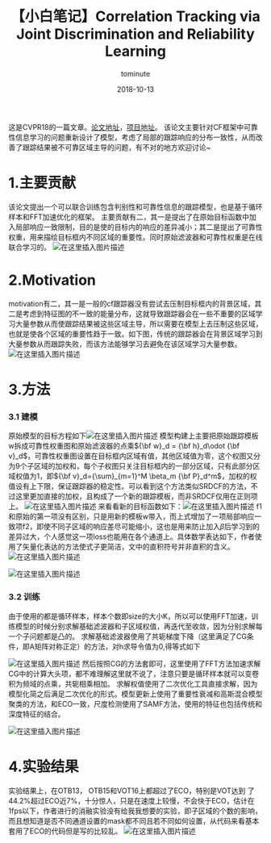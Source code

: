 ﻿---
layout:     post
title:      【小白笔记】Correlation Tracking via Joint Discrimination and Reliability Learning
date:       2018-10-13
author:     tominute
header-img: img/post-bg-desk.jpg
catalog: true
tags:
    - Tracking
---

这是CVPR18的一篇文章。[论文地址](http://openaccess.thecvf.com/content_cvpr_2018/papers/Sun_Correlation_Tracking_via_CVPR_2018_paper.pdf)，[项目地址](https://github.com/cswaynecool/DRT)。
   该论文主要针对CF框架中可靠性信息学习的问题重新设计了模型，考虑了局部的跟踪响应的分布一致性，从而改善了跟踪结果被不可靠区域主导的问题，有不对的地方欢迎讨论~
   
# 1.主要贡献 
该论文提出一个可以联合训练包含判别性和可靠性信息的跟踪模型，也是基于循环样本和FFT加速优化的框架。
主要贡献有二，其一是提出了在原始目标函数中加入局部响应一致限制，目的是使的目标内的响应的差异减小；其二是提出了可靠性权重，用来描绘目标框内不同区域的重要性。同时原始滤波器和可靠性权重是在线联合学习的。
![在这里插入图片描述](https://img-blog.csdn.net/20181013165102117?watermark/2/text/aHR0cHM6Ly9ibG9nLmNzZG4ubmV0L3NpbmF0XzI3MzE4ODgx/font/5a6L5L2T/fontsize/400/fill/I0JBQkFCMA==/dissolve/70)
# 2.Motivation
motivation有二，其一是一般的cf跟踪器没有尝试去压制目标框内的背景区域，其二是考虑到特征图的不一致的能量分布，这就导致跟踪器会在一些不重要的区域学习大量参数从而使跟踪结果被这些区域主导，所以需要在模型上去压制这些区域，也就是使各个区域的重要性趋于一致。如下图，传统的跟踪器会在背景区域学习到大量参数从而跟踪失败，而该方法能够学习去避免在该区域学习大量参数。
![在这里插入图片描述](https://img-blog.csdn.net/20181013165124328?watermark/2/text/aHR0cHM6Ly9ibG9nLmNzZG4ubmV0L3NpbmF0XzI3MzE4ODgx/font/5a6L5L2T/fontsize/400/fill/I0JBQkFCMA==/dissolve/70)
# 3.方法
### 3.1 建模
原始模型的目标方程如下![在这里插入图片描述](https://img-blog.csdn.net/20181013165136544?watermark/2/text/aHR0cHM6Ly9ibG9nLmNzZG4ubmV0L3NpbmF0XzI3MzE4ODgx/font/5a6L5L2T/fontsize/400/fill/I0JBQkFCMA==/dissolve/70)
模型构建上主要把原始跟踪模板w拆成可靠性权重图和原始滤波器的点乘${\bf w}_d = {\bf h}_d\odot {\bf v}_d$，可靠性权重图设置在目标框内区域有值，其他区域值为零，这个权图又分为9个子区域的加权和，每个子权图只关注目标框内的一部分区域，只有此部分区域权值为1，即${\bf v}_d={\sum}_{m=1}^M \beta_m {\bf P}_d^m$，加权的权值设有上下限，保证跟踪器的稳定性。可以看到这个方法类似SRDCF的方法，不过这里更加直接的加权，且构成了一个新的跟踪模板，而非SRDCF仅用在正则项上。
![在这里插入图片描述](https://img-blog.csdn.net/20181013165156497?watermark/2/text/aHR0cHM6Ly9ibG9nLmNzZG4ubmV0L3NpbmF0XzI3MzE4ODgx/font/5a6L5L2T/fontsize/400/fill/I0JBQkFCMA==/dissolve/70)
   来看看新的目标函数如下：![在这里插入图片描述](https://img-blog.csdn.net/20181013165216968?watermark/2/text/aHR0cHM6Ly9ibG9nLmNzZG4ubmV0L3NpbmF0XzI3MzE4ODgx/font/5a6L5L2T/fontsize/400/fill/I0JBQkFCMA==/dissolve/70)
   f1和原始的第一项没有区别，只是用新的模板w带入，而上式增加了一项局部响应一致项f2，即使不同子区域的响应差尽可能缩小，这也是用来防止加入$\beta$后学习到的差异过大，个人感觉这一项loss也能用在各个通道上。具体数学表达如下，作者使用了矢量化表达的方法使式子更简洁，文中的直积符号并非直积的含义。
 ![在这里插入图片描述](https://img-blog.csdn.net/20181013165312724?watermark/2/text/aHR0cHM6Ly9ibG9nLmNzZG4ubmV0L3NpbmF0XzI3MzE4ODgx/font/5a6L5L2T/fontsize/400/fill/I0JBQkFCMA==/dissolve/70)


![在这里插入图片描述](https://img-blog.csdn.net/20181013165321414?watermark/2/text/aHR0cHM6Ly9ibG9nLmNzZG4ubmV0L3NpbmF0XzI3MzE4ODgx/font/5a6L5L2T/fontsize/400/fill/I0JBQkFCMA==/dissolve/70)
### 3.2 训练
由于使用的都是循环样本，样本个数即size的大小K，所以可以使用FFT加速，训练模型的时候分别求解基础滤波器和子区域权值，再迭代至收敛，因为分别求解每一个子问题都是凸的。
求解基础滤波器使用了共轭梯度下降（这里满足了CG条件，即A矩阵对称正定）的方法，对h求导令值为0,得等式如下



![在这里插入图片描述](https://img-blog.csdn.net/20181013165423191?watermark/2/text/aHR0cHM6Ly9ibG9nLmNzZG4ubmV0L3NpbmF0XzI3MzE4ODgx/font/5a6L5L2T/fontsize/400/fill/I0JBQkFCMA==/dissolve/70)
然后按照CG的方法套即可，这里使用了FFT方法加速求解CG中的计算大头项，都不难理解这里就不说了，注意只要是循环样本就可以变卷积为频域的点乘，共轭相乘相加。
求解权值使用了二次优化工具直接求解，因为模型化简之后满足二次优化的形式。模型更新上使用了重要性衰减和高斯混合模型聚类的方法，和ECO一致，尺度检测使用了SAMF方法，使用的特征也包括传统和深度特征的结合。

![在这里插入图片描述](https://img-blog.csdn.net/20181013165503438?watermark/2/text/aHR0cHM6Ly9ibG9nLmNzZG4ubmV0L3NpbmF0XzI3MzE4ODgx/font/5a6L5L2T/fontsize/400/fill/I0JBQkFCMA==/dissolve/70)
# 4.实验结果
实验结果上，在OTB13， OTB15和VOT16上都超过了ECO，特别是VOT达到 了44.2%超过ECO近7%，十分惊人，只是在速度上较慢，不会快于ECO，估计在1fps以下，作者进行的消融实验没有给我我想要的实验，即子区域的个数的影响，而且想知道是否不同通道设置的mask都不同且若不同如何设置，从代码来看基本套用了ECO的代码但是写的比较乱。
![在这里插入图片描述](https://img-blog.csdn.net/20181013165555413?watermark/2/text/aHR0cHM6Ly9ibG9nLmNzZG4ubmV0L3NpbmF0XzI3MzE4ODgx/font/5a6L5L2T/fontsize/400/fill/I0JBQkFCMA==/dissolve/70)
